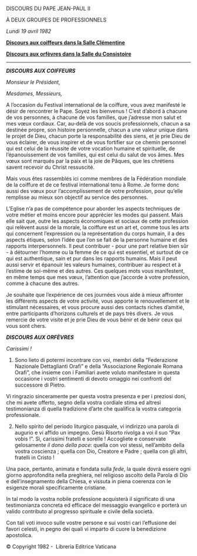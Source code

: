 DISCOURS DU PAPE JEAN-PAUL II

À DEUX GROUPES DE PROFESSIONNELS

*Lundi 19 avril 1982*

**[Discours aux coiffeurs dans la Salle Clémentine](#DISCOURS_AUX_COIFFEURS_)**

**[Discours aux orfèvres dans la Salle du Consistoire](#DISCOURS_AUX_ORF%C3%88VRES_)**

* * *

***DISCOURS AUX COIFFEURS***

*Monsieur le Président,*

*Mesdames, Messieurs,*

A l’occasion du Festival international de la coiffure, vous avez manifesté le désir de rencontrer le Pape. Soyez les bienvenus ! C’est d’abord à chacune de vos personnes, à chacune de vos familles, que j’adresse mon salut et mes vœux cordiaux. Car, au-delà de vos soucis professionnels, chacun a sa destinée propre, son histoire personnelle, chacun a une valeur unique dans le projet de Dieu, chacun porte la responsabilité des siens, et je prie Dieu de vous éclairer, de vous inspirer et de vous fortifier sur ce chemin personnel qui est celui de la réussite de votre vocation humaine et spirituelle, de l’épanouissement de vos familles, qui est celui du salut de vos âmes. Mes vœux sont marqués par la paix et la joie de Pâques, que les chrétiens savent recevoir du Christ ressuscité.

Mais vous êtes rassemblés ici comme membres de la Fédération mondiale de la coiffure et de ce festival international tenu à Rome. Je forme donc aussi des vœux pour l’accomplissement de votre profession, pour qu’elle remplisse au mieux son objectif au service des personnes.

L’Eglise n’a pas de compétence pour aborder les aspects techniques de votre métier et moins encore pour apprécier les modes qui passent. Mais elle sait que, outre les aspects économiques et sociaux de cette profession qui relèvent aussi de la morale, la coiffure est un art et, comme tous les arts qui concernent l’expression ou la représentation du corps humain, il a des aspects étiques, selon l’idée que l’on se fait de la personne humaine et des rapports interpersonnels. Il peut contribuer - pour une part relative bien sûr - à détourner l’homme ou la femme de ce qui est essentiel, et surtout de ce qui est authentique, sain et pur dans les rapports humains. Mais il peut aussi servir et épanouir les valeurs humaines, contribuer au respect et à l’estime de soi-même et des autres. Ces quelques mots vous manifestent, en même temps que mes vœux, l’attention que j’accorde à votre profession, comme à chacune des autres.

Je souhaite que l’expérience de ces journées vous aide à mieux affronter les différents aspects de votre activité, vous apporte le renouvellement et le stimulant nécessaires, et vous procure aussi des contacts riches d’amitié, entre participants d’horizons culturels et de pays très divers. Je vous remercie de votre visite et je prie Dieu de vous bénir et de bénir ceux qui vous sont chers.

***DISCOURS AUX ORFÈVRES***

*Carissimi !*

1. Sono lieto di potermi incontrare con voi, membri della “Federazione Nazionale Dettaglianti Orafi” e della “Associazione Regionale Romana Orafi”, che insieme con i Familiari avete voluto manifestare in questa occasione i vostri sentimenti di devoto omaggio nei confronti del successore di Pietro.

Vi ringrazio sinceramente per questa vostra presenza e per i preziosi doni, che mi avete offerto, segno della vostra cordiale stima ed altresì testimonianza di quella tradizione d’arte che qualifica la vostra categoria professionale.

2. Nello spirito del periodo liturgico pasquale, vi indirizzo una parola di augurio e vi affido un impegno. Gesù Risorto rivolga a voi il suo “Pax vobis !”. Sì, carissimi fratelli e sorelle ! Accogliete e conservate gelosamente *il dono della pace*: quella con voi stessi, nell’ambito della vostra coscienza ; quella con Dio, Creatore e Padre ; quella con gli altri, fratelli in Cristo !

Una pace, pertanto, animata e fondata sulla *fede*, la quale dovrà essere ogni giorno approfondita nella preghiera, nel religioso ascolto della Parola di Dio e dell’insegnamento della Chiesa, e vissuta in piena coerenza con le esigenze morali specificamente cristiane.

In tal modo la vostra nobile professione acquisterà il significato di una testimonianza concreta ed efficace del messaggio evangelico e porterà un valido contributo al progresso spirituale e civile della società.

Con tali voti invoco sulle vostre persone e sui vostri cari l’effusione dei favori celesti, in pegno dei quali vi imparto di cuore la benedizione apostolica.

© Copyright 1982 -  Libreria Editrice Vaticana